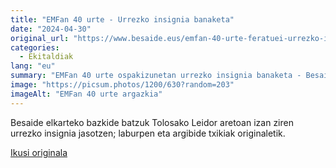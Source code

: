 ```yaml
---
title: "EMFan 40 urte - Urrezko insignia banaketa"
date: "2024-04-30"
original_url: "https://www.besaide.eus/emfan-40-urte-feratuei-urrezko-insignia-banaketa/"
categories:
  - Ekitaldiak
lang: "eu"
summary: "EMFan 40 urte ospakizunetan urrezko insignia banaketa - Besaideko parte-hartzea eta laburpena."
image: "https://picsum.photos/1200/630?random=203"
imageAlt: "EMFan 40 urte argazkia"
---
```


Besaide elkarteko bazkide batzuk Tolosako Leidor aretoan izan ziren urrezko insignia jasotzen; laburpen eta argibide txikiak originaletik.

[Ikusi originala]({{original_url}})
